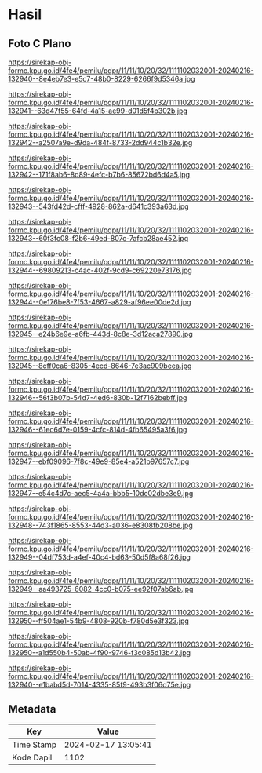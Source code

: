 # Hasil

## Foto C Plano

https://sirekap-obj-formc.kpu.go.id/4fe4/pemilu/pdpr/11/11/10/20/32/1111102032001-20240216-132940--8e4eb7e3-e5c7-48b0-8229-6266f9d5346a.jpg

https://sirekap-obj-formc.kpu.go.id/4fe4/pemilu/pdpr/11/11/10/20/32/1111102032001-20240216-132941--63d47f55-64fd-4a15-ae99-d01d5f4b302b.jpg

https://sirekap-obj-formc.kpu.go.id/4fe4/pemilu/pdpr/11/11/10/20/32/1111102032001-20240216-132942--a2507a9e-d9da-484f-8733-2dd944c1b32e.jpg

https://sirekap-obj-formc.kpu.go.id/4fe4/pemilu/pdpr/11/11/10/20/32/1111102032001-20240216-132942--171f8ab6-8d89-4efc-b7b6-85672bd6d4a5.jpg

https://sirekap-obj-formc.kpu.go.id/4fe4/pemilu/pdpr/11/11/10/20/32/1111102032001-20240216-132943--543fd42d-cfff-4928-862a-d641c393a63d.jpg

https://sirekap-obj-formc.kpu.go.id/4fe4/pemilu/pdpr/11/11/10/20/32/1111102032001-20240216-132943--60f3fc08-f2b6-49ed-807c-7afcb28ae452.jpg

https://sirekap-obj-formc.kpu.go.id/4fe4/pemilu/pdpr/11/11/10/20/32/1111102032001-20240216-132944--69809213-c4ac-402f-9cd9-c69220e73176.jpg

https://sirekap-obj-formc.kpu.go.id/4fe4/pemilu/pdpr/11/11/10/20/32/1111102032001-20240216-132944--0e176be8-7f53-4667-a829-af96ee00de2d.jpg

https://sirekap-obj-formc.kpu.go.id/4fe4/pemilu/pdpr/11/11/10/20/32/1111102032001-20240216-132945--e24b6e9e-a6fb-443d-8c8e-3d12aca27890.jpg

https://sirekap-obj-formc.kpu.go.id/4fe4/pemilu/pdpr/11/11/10/20/32/1111102032001-20240216-132945--8cff0ca6-8305-4ecd-8646-7e3ac909beea.jpg

https://sirekap-obj-formc.kpu.go.id/4fe4/pemilu/pdpr/11/11/10/20/32/1111102032001-20240216-132946--56f3b07b-54d7-4ed6-830b-12f7162bebff.jpg

https://sirekap-obj-formc.kpu.go.id/4fe4/pemilu/pdpr/11/11/10/20/32/1111102032001-20240216-132946--61ec6d7e-0159-4cfc-814d-4fb65495a3f6.jpg

https://sirekap-obj-formc.kpu.go.id/4fe4/pemilu/pdpr/11/11/10/20/32/1111102032001-20240216-132947--ebf09096-7f8c-49e9-85e4-a521b97657c7.jpg

https://sirekap-obj-formc.kpu.go.id/4fe4/pemilu/pdpr/11/11/10/20/32/1111102032001-20240216-132947--e54c4d7c-aec5-4a4a-bbb5-10dc02dbe3e9.jpg

https://sirekap-obj-formc.kpu.go.id/4fe4/pemilu/pdpr/11/11/10/20/32/1111102032001-20240216-132948--743f1865-8553-44d3-a036-e8308fb208be.jpg

https://sirekap-obj-formc.kpu.go.id/4fe4/pemilu/pdpr/11/11/10/20/32/1111102032001-20240216-132949--04df753d-a4ef-40c4-bd63-50d5f8a68f26.jpg

https://sirekap-obj-formc.kpu.go.id/4fe4/pemilu/pdpr/11/11/10/20/32/1111102032001-20240216-132949--aa493725-6082-4cc0-b075-ee92f07ab6ab.jpg

https://sirekap-obj-formc.kpu.go.id/4fe4/pemilu/pdpr/11/11/10/20/32/1111102032001-20240216-132950--ff504ae1-54b9-4808-920b-f780d5e3f323.jpg

https://sirekap-obj-formc.kpu.go.id/4fe4/pemilu/pdpr/11/11/10/20/32/1111102032001-20240216-132950--a1d550b4-50ab-4f90-9746-f3c085d13b42.jpg

https://sirekap-obj-formc.kpu.go.id/4fe4/pemilu/pdpr/11/11/10/20/32/1111102032001-20240216-132940--e1babd5d-7014-4335-85f9-493b3f06d75e.jpg


## Metadata

| Key        | Value               |
| ---------- | ------------------- |
| Time Stamp | 2024-02-17 13:05:41 |
| Kode Dapil | 1102                |




